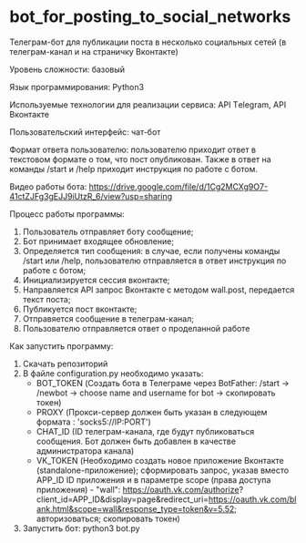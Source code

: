 # bot_for_posting_to_social_networks
Телеграм-бот для публикации поста в несколько социальных сетей (в телеграм-канал и на страничку Вконтакте)

Уровень сложности: базовый

Язык программирования: Python3

Используемые технологии для реализации сервиса: API Тelegram, API Вконтакте

Пользовательский интерфейс: чат-бот

Формат ответа пользователю: пользователю приходит ответ в текстовом формате о том, что пост опубликован. Также в ответ на команды /start и /help приходит инструкция по работе с ботом. 

Видео работы бота: https://drive.google.com/file/d/1Cg2MCXg9O7-41ctZJFg3gEJJ9iUtzR_6/view?usp=sharing

Процесс работы программы:
1) Пользователь отправляет боту сообщение;
2) Бот принимает входящее обновление;
3) Определяется тип сообщения: в случае, если получены команды /start или /help, пользователю отправляется в ответ инструкция по работе c ботом;
4) Инициализируется сессия вконтакте;
5) Направляется API запрос Вконтакте с методом wall.post, передается текст поста;
5) Публикуется пост вконтакте;
7) Отправяется сообщение в телеграм-канал;
8) Пользователю отправляется ответ о проделанной работе 

Как запустить программу:
1) Cкачать репозиторий
2) В файле configuration.py необходимо указать:
    - BOT_TOKEN (Создать бота в Телеграме через BotFather: /start -> /newbot -> choose name and username for bot -> скопировать токен)
    - PROXY (Прокси-сервер должен быть указан в следующем формата : 'socks5://IP:PORT')
    - CHAT_ID (ID телеграм-канала, где будут публиковаться сообщения. Бот должен быть добавлен в качестве администратора канала)
    - VK_TOKEN (Необходимо создать новое приложение Вконтакте (standalone-приложение); сформировать запроc, указав вместо APP_ID ID приложения и в параметре scope (права доступа приложения) - "wall": https://oauth.vk.com/authorize?       client_id=APP_ID&display=page&redirect_uri=https://oauth.vk.com/blank.html&scope=wall&response_type=token&v=5.52; авторизоваться; скопировать токен)
3) Запустить бот: python3 bot.py
